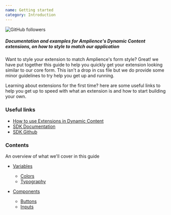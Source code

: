```yaml
---
name: Getting started
category: Introduction
---
```


![GitHub followers](https://img.shields.io/github/followers/amplience?style=social)
##### Documentation and examples for Amplience's Dynamic Content extensions, on how to style to match our application
Want to style your extension to match Amplience's form style? Great! we have put together this guide to help you quickly
get your extension looking similar to our core form. This isn't a drop in css file but we do provide some minor guidelines
to try help you get up and running.

Learning about extensions for the first time? here are some useful links to help you get up to speed with what an extension
is and how to start building your own.

### Useful links

- [How to use Extensions in Dynamic Content](https://docs.amplience.net/development/extensions.html)
- [SDK Documentation](https://amplience.github.io/dc-extensions-sdk/)
- [SDK Github](https://github.com/amplience/dc-extensions-sdk)


### Contents
An overview of what we'll cover in this guide
- [Variables](./#category-variables)
  - [Colors](./#colors)
  - [Typography](./#typography)

- [Components](./#category-components)
  - [Buttons](./#buttons)
  - [Inputs](./#inputs)
